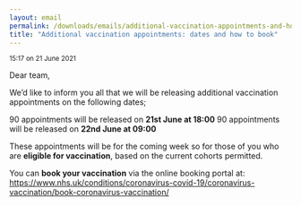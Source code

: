 ```yaml
---
layout: email
permalink: /downloads/emails/additional-vaccination-appointments-and-how-to-book/
title: "Additional vaccination appointments: dates and how to book"
---
```


<small>15:17 on 21 June 2021</small>


Dear team,

We’d like to inform you all that we will be releasing additional vaccination appointments on the following dates;

90 appointments will be released on **21st June at 18:00**
90 appointments will be released on **22nd June at 09:00**

These appointments will be for the coming week so for those of you who are **eligible for vaccination**, based on the current cohorts permitted.

You can **book your vaccination** via the online booking portal at:  https://www.nhs.uk/conditions/coronavirus-covid-19/coronavirus-vaccination/book-coronavirus-vaccination/
